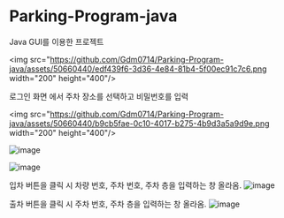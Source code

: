 # Parking-Program-java
Java GUI를 이용한 프로젝트

<img src="https://github.com/Gdm0714/Parking-Program-java/assets/50660440/edf439f6-3d36-4e84-81b4-5f00ec91c7c6.png  width="200" height="400"/>

로그인 화면 에서 주차 장소를 선택하고 비밀번호를 입력

<img src="https://github.com/Gdm0714/Parking-Program-java/assets/50660440/b9cb5fae-0c10-4017-b275-4b9d3a5a9d9e.png  width="200" height="400"/>                                                                                                                                            

![image](https://github.com/Gdm0714/Parking-Program-java/assets/50660440/97e64b2f-81a5-4456-90f0-5f09f84d1fa3)

![image](https://github.com/Gdm0714/Parking-Program-java/assets/50660440/05ee84b0-c3bb-43be-a3d1-021484d31392)

입차 버튼을 클릭 시 차량 번호, 주차 번호, 주차 층을 입력하는 창 올라옴.
![image](https://github.com/Gdm0714/Parking-Program-java/assets/50660440/14e537d3-ca0b-4fbc-9692-e3582a3e4749)

출차 버튼을 클릭 시 주차 번호, 주차 층을 입력하는 창 올라옴.
![image](https://github.com/Gdm0714/Parking-Program-java/assets/50660440/7dfc1a57-aefe-4333-b67f-888796fcfdd1)
